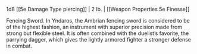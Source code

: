  1d8 [[5e Damage Type piercing]]    | 2 lb.  | [[Weapon Properties 5e Finesse]] 
 
 Fencing Sword. In Yndaros, the Ambrian fencing sword is considered to be of the highest fashion, an instrument with superior precision made from strong but flexible steel. It is often combined with the duelist’s favorite, the parrying dagger, which gives the lightly armored fighter a stronger defense in combat.